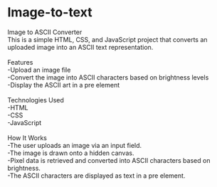 # Image-to-text

Image to ASCII Converter
<br>This is a simple HTML, CSS, and JavaScript project that converts an uploaded image into an ASCII text representation.
<br>
<br>Features
<br>-Upload an image file
<br>-Convert the image into ASCII characters based on brightness levels
<br>-Display the ASCII art in a pre element
<br>
<br>Technologies Used
<br>-HTML
<br>-CSS
<br>-JavaScript
<br>
<br>How It Works
<br>-The user uploads an image via an input field.
<br>-The image is drawn onto a hidden canvas.
<br>-Pixel data is retrieved and converted into ASCII characters based on brightness.
<br>-The ASCII characters are displayed as text in a pre element.
